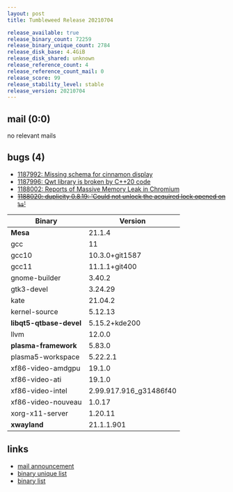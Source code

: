 ```yaml
---
layout: post
title: Tumbleweed Release 20210704

release_available: true
release_binary_count: 72259
release_binary_unique_count: 2784
release_disk_base: 4.4GiB
release_disk_shared: unknown
release_reference_count: 4
release_reference_count_mail: 0
release_score: 99
release_stability_level: stable
release_version: 20210704
---
```


## mail (0:0)

no relevant mails

## bugs (4)

<!--more-->

- [1187992: Missing schema for cinnamon display](https://bugzilla.opensuse.org/show_bug.cgi?id=1187992)
- [1187996: Qwt library is broken by C++20 code](https://bugzilla.opensuse.org/show_bug.cgi?id=1187996)
- [1188002: Reports of Massive Memory Leak in Chromium](https://bugzilla.opensuse.org/show_bug.cgi?id=1188002)
- ~~[1188020: duplicity 0.8.19: 'Could not unlock the acquired lock opened on `%s`'](https://bugzilla.opensuse.org/show_bug.cgi?id=1188020)~~

Binary | Version
--- | ---
**Mesa** | 21.1.4
gcc | 11
gcc10 | 10.3.0+git1587
gcc11 | 11.1.1+git400
gnome-builder | 3.40.2
gtk3-devel | 3.24.29
kate | 21.04.2
kernel-source | 5.12.13
**libqt5-qtbase-devel** | 5.15.2+kde200
llvm | 12.0.0
**plasma-framework** | 5.83.0
plasma5-workspace | 5.22.2.1
xf86-video-amdgpu | 19.1.0
xf86-video-ati | 19.1.0
xf86-video-intel | 2.99.917.916_g31486f40
xf86-video-nouveau | 1.0.17
xorg-x11-server | 1.20.11
**xwayland** | 21.1.1.901

## links

- [mail announcement](https://lists.opensuse.org/archives/list/factory@lists.opensuse.org/thread/MRM3IXQ75YSCLPWGTMRRLOXVUU74Z72Q)
- [binary unique list](http://download.opensuse.org/history/20210704/rpm.unique.list)
- [binary list](http://download.opensuse.org/history/20210704/rpm.list)
